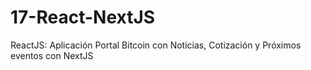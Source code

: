 # 17-React-NextJS
ReactJS: Aplicación Portal Bitcoin con Noticias, Cotización y Próximos eventos con NextJS
